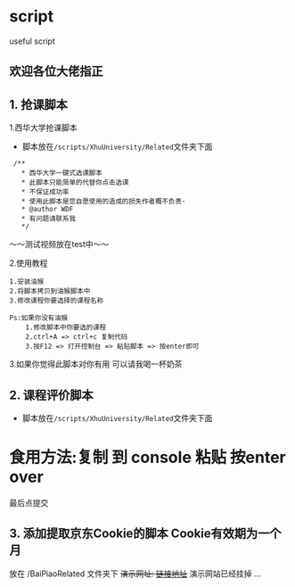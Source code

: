 # script
useful script 
## 欢迎各位大佬指正 
## 1. 抢课脚本
1.西华大学抢课脚本
* 脚本放在<code>/scripts/XhuUniversity/Related</code>文件夹下面
```$xslt
 /**
   * 西华大学一键式选课脚本
   * 此脚本只能简单的代替你点击选课
   * 不保证成功率 
   * 使用此脚本是您自愿使用的造成的损失作者概不负责·
   * @author WDF
   * 有问题请联系我
   */
```

～～测试视频放在test中～～

2.使用教程 

    1.安装油猴 
    2.将脚本拷贝到油猴脚本中
    3.修改课程你要选择的课程名称
    
    Ps:如果你没有油猴
        1.修改脚本中你要选的课程
        2.ctrl+A => ctrl+c 复制代码
        3.按F12 => 打开控制台 => 粘贴脚本 => 按enter即可

3.如果你觉得此脚本对你有用 可以请我喝一杯奶茶

<!-- ![wx](https://cdn.jsdelivr.net/gh/Sherlockouo/PicBase/img/learn/wx.jpg) -->

## 2. 课程评价脚本
* 脚本放在<code>/scripts/XhuUniversity/Related</code>文件夹下面
# 食用方法:复制 到 console 粘贴 按enter over 
  最后点提交

## 3. 添加提取京东Cookie的脚本 Cookie有效期为一个月
 放在 /BaiPiaoRelated 文件夹下
 ~~演示网址: <a href="http://cookie.sherlockouo.com/">链接地址</a>~~ 演示网站已经挂掉 ...

